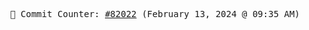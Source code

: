 <p align="center">
    <samp>
        📮 Commit Counter: <a href="https://github.com/Javascript-void0/Javascript-void0/commits/main">#82022</a> (February 13, 2024 @ 09:35 AM)
    </samp>
</p>